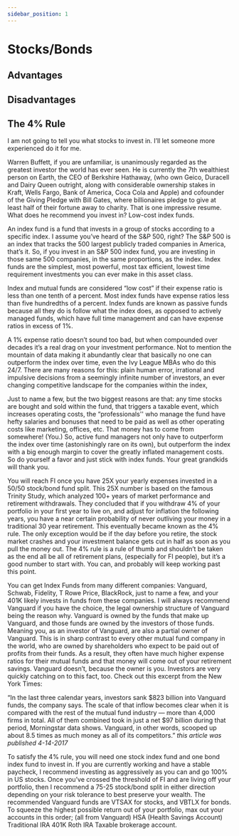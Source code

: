 ```yaml
---
sidebar_position: 1
---
```


# Stocks/Bonds

## Advantages

## Disadvantages

## The 4% Rule

I am not going to tell you what stocks to invest in. I’ll let someone more experienced do it for me. 

Warren Buffett, if you are unfamiliar, is unanimously regarded as the greatest investor the world has ever seen. He is currently the 7th wealthiest person on Earth, the CEO of Berkshire Hathaway, (who own Geico, Duracell and Dairy Queen outright, along with considerable ownership stakes in Kraft, Wells Fargo, Bank of America, Coca Cola and Apple) and cofounder of the Giving Pledge with Bill Gates, where billionaires pledge to give at least half of their fortune away to charity. That is one impressive resume. What does he recommend you invest in? Low-cost index funds.

An index fund is a fund that invests in a group of stocks according to a specific index. I assume you’ve heard of the S&P 500, right? The S&P 500 is an index that tracks the 500 largest publicly traded companies in America, that’s it. So, if you invest in an S&P 500 index fund, you are investing in those same 500 companies, in the same proportions, as the index. Index funds are the simplest, most powerful, most tax efficient, lowest time requirement investments you can ever make in this asset class. 

Index and mutual funds are considered “low cost” if their expense ratio is less than one tenth of a percent. Most index funds have expense ratios less than five hundredths of a percent. Index funds are known as passive funds because all they do is follow what the index does, as opposed to actively managed funds, which have full time management and can have expense ratios in excess of 1%.

A 1% expense ratio doesn’t sound too bad, but when compounded over decades it’s a real drag on your investment performance. Not to mention the mountain of data making it abundantly clear that basically no one can outperform the index over time, even the Ivy League MBAs who do this 24/7. There are many reasons for this:
plain human error, 
irrational and impulsive decisions from a seemingly infinite number of investors, 
an ever changing competitive landscape for the companies within the index,

Just to name a few, but the two biggest reasons are that: 
any time stocks are bought and sold within the fund, that triggers a taxable event, which increases operating costs, 
the “professionals'' who manage the fund have hefty salaries and bonuses that need to be paid as well as other operating costs like marketing, offices, etc. That money has to come from somewhere! (You.)
So, active fund managers not only have to outperform the index over time (astonishingly rare on its own), but outperform the index with a big enough margin to cover the greatly inflated management costs. So do yourself a favor and just stick with index funds. Your great grandkids will thank you.

You will reach FI once you have 25X your yearly expenses invested in a 50/50 stock/bond fund split. This 25X number is based on the famous Trinity Study, which analyzed 100+ years of market performance and retirement withdrawals. They concluded that if you withdraw 4% of your portfolio in your first year to live on, and adjust for inflation the following years, you have a near certain probability of never outliving your money in a traditional 30 year retirement. This eventually became known as the 4% rule. The only exception would be if the day before you retire, the stock market crashes and your investment balance gets cut in half as soon as you pull the money out. The 4% rule is a rule of thumb and shouldn’t be taken as the end all be all of retirement plans, (especially for FI people), but it’s a good number to start with. You can, and probably will keep working past this point. 

You can get Index Funds from many different companies:
Vanguard,
Schwab,
Fidelity,
T Rowe Price,
BlackRock,
just to name a few, and your 401K likely invests in funds from these companies. I will always recommend Vanguard if you have the choice, the legal ownership structure of Vanguard being the reason why.
Vanguard is owned by the funds that make up Vanguard, and those funds are owned by the investors of those funds. Meaning you, as an investor of Vanguard, are also a partial owner of Vanguard. This is in sharp contrast to every other mutual fund company in the world, who are owned by shareholders who expect to be paid out of profits from their funds. As a result, they often have much higher expense ratios for their mutual funds and that money will come out of your retirement savings. Vanguard doesn’t, because the owner is you.
Investors are very quickly catching on to this fact, too. Check out this excerpt from the New York Times:

“In the last three calendar years, investors sank $823 billion into Vanguard funds, the company says. The scale of that inflow becomes clear when it is compared with the rest of the mutual fund industry — more than 4,000 firms in total. All of them combined took in just a net $97 billion during that period, Morningstar data shows. Vanguard, in other words, scooped up about 8.5 times as much money as all of its competitors.” 
*this article was published 4-14-2017*

To satisfy the 4% rule, you will need one stock index fund and one bond index fund to invest in. If you are currently working and have a stable paycheck, I recommend investing as aggressively as you can and go 100% in US stocks. Once you’ve crossed the threshold of FI and are living off your portfolio, then I recommend a 75-25 stock/bond split in either direction depending on your risk tolerance to best preserve your wealth. The recommended Vanguard funds are VTSAX for stocks, and VBTLX for bonds.
To squeeze the highest possible return out of your portfolio, max out your accounts in this order; (all from Vanguard)
HSA (Health Savings Account) 
Traditional IRA
401K
Roth IRA
Taxable brokerage account.
